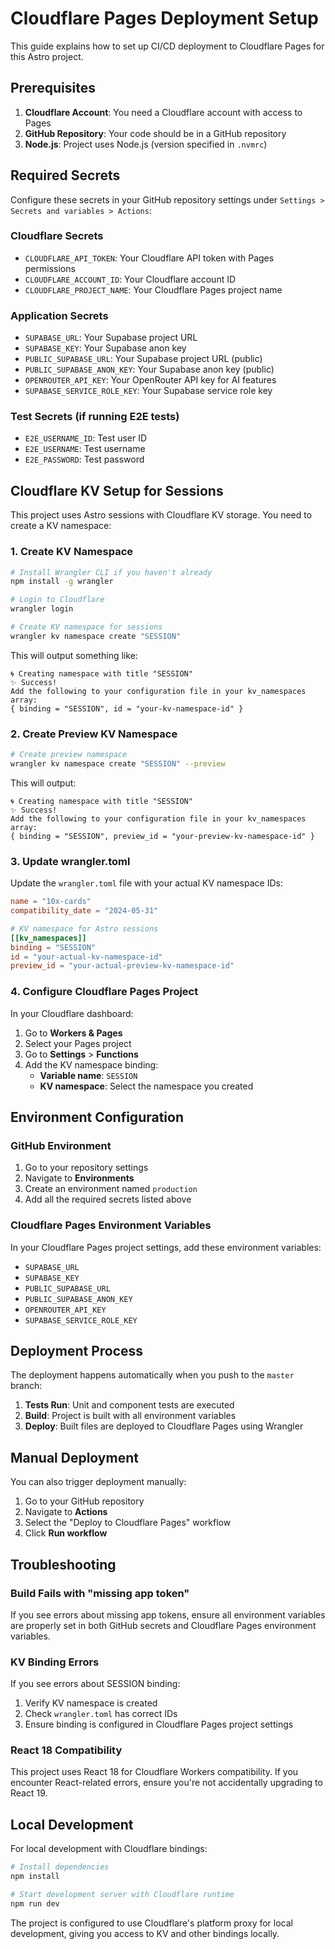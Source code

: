 # Cloudflare Pages Deployment Setup

This guide explains how to set up CI/CD deployment to Cloudflare Pages for this Astro project.

## Prerequisites

1. **Cloudflare Account**: You need a Cloudflare account with access to Pages
2. **GitHub Repository**: Your code should be in a GitHub repository
3. **Node.js**: Project uses Node.js (version specified in `.nvmrc`)

## Required Secrets

Configure these secrets in your GitHub repository settings under `Settings > Secrets and variables > Actions`:

### Cloudflare Secrets
- `CLOUDFLARE_API_TOKEN`: Your Cloudflare API token with Pages permissions
- `CLOUDFLARE_ACCOUNT_ID`: Your Cloudflare account ID
- `CLOUDFLARE_PROJECT_NAME`: Your Cloudflare Pages project name

### Application Secrets
- `SUPABASE_URL`: Your Supabase project URL
- `SUPABASE_KEY`: Your Supabase anon key
- `PUBLIC_SUPABASE_URL`: Your Supabase project URL (public)
- `PUBLIC_SUPABASE_ANON_KEY`: Your Supabase anon key (public)
- `OPENROUTER_API_KEY`: Your OpenRouter API key for AI features
- `SUPABASE_SERVICE_ROLE_KEY`: Your Supabase service role key

### Test Secrets (if running E2E tests)
- `E2E_USERNAME_ID`: Test user ID
- `E2E_USERNAME`: Test username
- `E2E_PASSWORD`: Test password

## Cloudflare KV Setup for Sessions

This project uses Astro sessions with Cloudflare KV storage. You need to create a KV namespace:

### 1. Create KV Namespace

```bash
# Install Wrangler CLI if you haven't already
npm install -g wrangler

# Login to Cloudflare
wrangler login

# Create KV namespace for sessions
wrangler kv namespace create "SESSION"
```

This will output something like:
```
🌀 Creating namespace with title "SESSION"
✨ Success!
Add the following to your configuration file in your kv_namespaces array:
{ binding = "SESSION", id = "your-kv-namespace-id" }
```

### 2. Create Preview KV Namespace

```bash
# Create preview namespace
wrangler kv namespace create "SESSION" --preview
```

This will output:
```
🌀 Creating namespace with title "SESSION"
✨ Success!
Add the following to your configuration file in your kv_namespaces array:
{ binding = "SESSION", preview_id = "your-preview-kv-namespace-id" }
```

### 3. Update wrangler.toml

Update the `wrangler.toml` file with your actual KV namespace IDs:

```toml
name = "10x-cards"
compatibility_date = "2024-05-31"

# KV namespace for Astro sessions
[[kv_namespaces]]
binding = "SESSION"
id = "your-actual-kv-namespace-id"
preview_id = "your-actual-preview-kv-namespace-id"
```

### 4. Configure Cloudflare Pages Project

In your Cloudflare dashboard:

1. Go to **Workers & Pages**
2. Select your Pages project
3. Go to **Settings** > **Functions**
4. Add the KV namespace binding:
   - **Variable name**: `SESSION`
   - **KV namespace**: Select the namespace you created

## Environment Configuration

### GitHub Environment

1. Go to your repository settings
2. Navigate to **Environments**
3. Create an environment named `production`
4. Add all the required secrets listed above

### Cloudflare Pages Environment Variables

In your Cloudflare Pages project settings, add these environment variables:

- `SUPABASE_URL`
- `SUPABASE_KEY`
- `PUBLIC_SUPABASE_URL`
- `PUBLIC_SUPABASE_ANON_KEY`
- `OPENROUTER_API_KEY`
- `SUPABASE_SERVICE_ROLE_KEY`

## Deployment Process

The deployment happens automatically when you push to the `master` branch:

1. **Tests Run**: Unit and component tests are executed
2. **Build**: Project is built with all environment variables
3. **Deploy**: Built files are deployed to Cloudflare Pages using Wrangler

## Manual Deployment

You can also trigger deployment manually:

1. Go to your GitHub repository
2. Navigate to **Actions**
3. Select the "Deploy to Cloudflare Pages" workflow
4. Click **Run workflow**

## Troubleshooting

### Build Fails with "missing app token"

If you see errors about missing app tokens, ensure all environment variables are properly set in both GitHub secrets and Cloudflare Pages environment variables.

### KV Binding Errors

If you see errors about SESSION binding:

1. Verify KV namespace is created
2. Check `wrangler.toml` has correct IDs
3. Ensure binding is configured in Cloudflare Pages project settings

### React 18 Compatibility

This project uses React 18 for Cloudflare Workers compatibility. If you encounter React-related errors, ensure you're not accidentally upgrading to React 19.

## Local Development

For local development with Cloudflare bindings:

```bash
# Install dependencies
npm install

# Start development server with Cloudflare runtime
npm run dev
```

The project is configured to use Cloudflare's platform proxy for local development, giving you access to KV and other bindings locally. 
